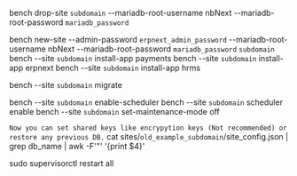 bench drop-site `subdomain` --mariadb-root-username nbNext --mariadb-root-password `mariadb_password`

bench new-site --admin-password `erpnext_admin_password` --mariadb-root-username nbNext --mariadb-root-password `mariadb_password` `subdomain`
bench --site `subdomain` install-app payments
bench --site `subdomain` install-app erpnext
bench --site `subdomain` install-app hrms

bench --site `subdomain` migrate

bench --site `subdomain` enable-scheduler
bench --site `subdomain` scheduler enable
bench --site `subdomain` set-maintenance-mode off

`Now you can set shared keys like encrypytion keys (Not recommended) or restore any previous DB.`
cat sites/`old_example_subdomain`/site_config.json | grep db_name | awk -F'"' '{print $4}'


sudo supervisorctl restart all
